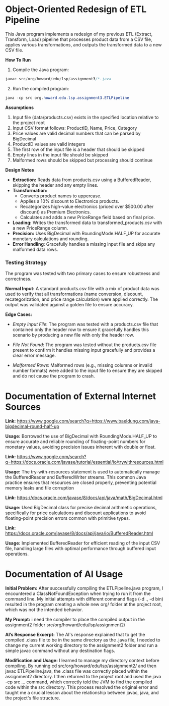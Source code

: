# Object-Oriented Redesign of ETL Pipeline
This Java program implements a redesign of my previous ETL (Extract, Transform, Load) pipeline that processes product data from a CSV file, applies various transformations, and outputs the transformed data to a new CSV file.

**How To Run**
1. Compile the Java program:
```java
javac src/org/howard/edu/lsp/assignment3/*.java
```
2. Run the compiled program:
```java
java -cp src org.howard.edu.lsp.assignment3.ETLPipeline
```

**Assumptions**
1. Input file (data/products.csv) exists in the specified location relative to the project root
2. Input CSV format follows: ProductID, Name, Price, Category
3. Price values are valid decimal numbers that can be parsed by BigDecimal
4. ProductID values are valid integers
5. The first row of the input file is a header that should be skipped
6. Empty lines in the input file should be skipped
7. Malformed rows should be skipped but processing should continue

**Design Notes**
+ **Extraction:** Reads data from products.csv using a BufferedReader, skipping the header and any empty lines.
+ **Transformation:**
  + Converts product names to uppercase.
  + Applies a 10% discount to Electronics products.
  + Recategorizes high-value electronics (priced over $500.00 after discount) as Premium Electronics.
  + Calculates and adds a new PriceRange field based on final price.
+ **Loading:** Writes the transformed data to transformed_products.csv with a new PriceRange column.
+ **Precision:** Uses BigDecimal with RoundingMode.HALF_UP for accurate monetary calculations and rounding.
+ **Error Handling**: Gracefully handles a missing input file and skips any malformed data rows.

### **Testing Strategy**
The program was tested with two primary cases to ensure robustness and correctness.

**Normal Input:** A standard products.csv file with a mix of product data was used to verify that all transformations (name conversion, discount, recategorization, and price range calculation) were applied correctly. The output was validated against a golden file to ensure accuracy.

**Edge Cases:**

+ *Empty Input File*: The program was tested with a products.csv file that contained only the header row to ensure it gracefully handles this scenario by producing a new file with only the header row.

+ *File Not Found*: The program was tested without the products.csv file present to confirm it handles missing input gracefully and provides a clear error message.

+ *Malformed Rows*: Malformed rows (e.g., missing columns or invalid number formats) were added to the input file to ensure they are skipped and do not cause the program to crash.

# Documentation of External Internet Sources
**Link:** https://www.google.com/search?q=https://www.baeldung.com/java-bigdecimal-round-half-up

**Usage:** Borrowed the use of BigDecimal with RoundingMode.HALF_UP to ensure accurate and reliable rounding of floating-point numbers for monetary values, avoiding precision issues inherent with double or float.

**Link:** https://www.google.com/search?q=https://docs.oracle.com/javase/tutorial/essential/io/trywithresources.html

**Usage:** The try-with-resources statement is used to automatically manage the BufferedReader and BufferedWriter streams. This common Java practice ensures that resources are closed properly, preventing potential memory leaks and file corruption

**Link:** https://docs.oracle.com/javase/8/docs/api/java/math/BigDecimal.html

**Usage:** Used BigDecimal class for precise decimal arithmetic operations, specifically for price calculations and discount applications to avoid floating-point precision errors common with primitive types.

**Link:** https://docs.oracle.com/javase/8/docs/api/java/io/BufferedReader.html

**Usage:** Implemented BufferedReader for efficient reading of the input CSV file, handling large files with optimal performance through buffered input operations.

# Documentation of AI Usage
**Initial Problem:**  After successfully compiling the ETLPipeline.java program, I encountered a ClassNotFoundException when trying to run it from the command line. My initial attempts with different command flags (-d ., -d bin) resulted in the program creating a whole new org/ folder at the project root, which was not the intended behavior.

**My Prompt:**  i need the compiler to place the compiled output in the assignment2 folder src/org/howard/edu/lsp/assignment2/

**AI’s Response Excerpt:** The AI's response explained that to get the compiled .class file to be in the same directory as the .java file, I needed to change my current working directory to the assignment2 folder and run a simple javac command without any destination flags.

**Modification and Usage:** I learned to manage my directory context before compiling. By running cd src/org/howard/edu/lsp/assignment2/ and then javac ETLPipeline.java, the .class file was correctly placed within the assignment2 directory. I then returned to the project root and used the java -cp src ... command, which correctly told the JVM to find the compiled code within the src directory. This process resolved the original error and taught me a crucial lesson about the relationship between javac, java, and the project's file structure.
